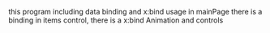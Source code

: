 this program including data binding and x:bind usage
in mainPage there is a binding
 in items control, there is a x:bind 
Animation and controls

